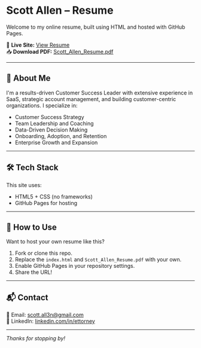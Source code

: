# Scott Allen – Resume

Welcome to my online resume, built using HTML and hosted with GitHub Pages.

📄 **Live Site:** [View Resume](https://ettorney1971.github.io/scott-allen-resume/)  
📥 **Download PDF:** [Scott_Allen_Resume.pdf](./Scott_Allen_Resume.pdf)

---

## 💼 About Me

I'm a results-driven Customer Success Leader with extensive experience in SaaS, strategic account management, and building customer-centric organizations. I specialize in:

- Customer Success Strategy
- Team Leadership and Coaching
- Data-Driven Decision Making
- Onboarding, Adoption, and Retention
- Enterprise Growth and Expansion

---

## 🛠️ Tech Stack

This site uses:

- HTML5 + CSS (no frameworks)
- GitHub Pages for hosting

---

## 🚀 How to Use

Want to host your own resume like this?

1. Fork or clone this repo.
2. Replace the `index.html` and `Scott_Allen_Resume.pdf` with your own.
3. Enable GitHub Pages in your repository settings.
4. Share the URL!

---

## 📬 Contact

📧 Email: [scott.all3n@gmail.com](mailto:scott.all3n@gmail.com)  
🔗 LinkedIn: [linkedin.com/in/ettorney](https://linkedin.com/in/ettorney)

---

_Thanks for stopping by!_

